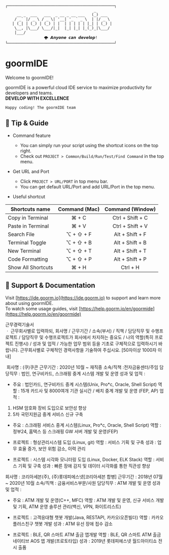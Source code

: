 ```
┌───────────────────────────────────────────────┐
                                       _       
     __ _  ___   ___  _ __ _ __ ___   (_) ___  
    / _` |/ _ \ / _ \| '__| '_ ` _ \  | |/ _ \ 
   | (_| | (_) | (_) | |  | | | | | |_| | (_) |
    \__, |\___/ \___/|_|  |_| |_| |_(_)_|\___/ 
    |___/                                      
			     🌩 𝘼𝙣𝙮𝙤𝙣𝙚 𝙘𝙖𝙣 𝙙𝙚𝙫𝙚𝙡𝙤𝙥!
└───────────────────────────────────────────────┘
```

# goormIDE
Welcome to goormIDE!

goormIDE is a powerful cloud IDE service to maximize productivity for developers and teams.  
**DEVELOP WITH EXCELLENCE**  

`Happy coding! The goormIDE team`


## 🔧 Tip & Guide

* Command feature
	* You can simply run your script using the shortcut icons on the top right.
	* Check out `PROJECT > Common/Build/Run/Test/Find Command` in the top menu.
	
* Get URL and Port
	* Click `PROJECT > URL/PORT` in top menu bar.
	* You can get default URL/Port and add URL/Port in the top menu.

* Useful shortcut
	
| Shortcuts name     | Command (Mac) | Command (Window) |
| ------------------ | :-----------: | :--------------: |
| Copy in Terminal   | ⌘ + C         | Ctrl + Shift + C |
| Paste in Terminal  | ⌘ + V         | Ctrl + Shift + V |
| Search File        | ⌥ + ⇧ + F     | Alt + Shift + F  |
| Terminal Toggle    | ⌥ + ⇧ + B     | Alt + Shift + B  |
| New Terminal       | ⌥ + ⇧ + T     | Alt + Shift + T  |
| Code Formatting    | ⌥ + ⇧ + P     | Alt + Shift + P  |
| Show All Shortcuts | ⌘ + H         | Ctrl + H         |

## 💬 Support & Documentation

Visit [https://ide.goorm.io](https://ide.goorm.io) to support and learn more about using goormIDE.  
To watch some usage guides, visit [https://help.goorm.io/en/goormide](https://help.goorm.io/en/goormide)

 근무경력기술서	
ㆍ	근무회사별로 입력하되, 회사명 / 근무기간 / 소속(부서) / 직책 / 담당직무 및 수행프로젝트 / 
담당직무 및 수행프로젝트가 회사에서 차지하는 중요도 / 나의 역할(특히 프로젝트 진행시) / 성과 및 업적 / 가능한 업무 범위 등을 기초로 구체적으로 입력하시기 바랍니다.
근무회사별로 구체적인 경력사항을 기술하여 주십시요. [50자이상 1000자 이내]

﻿
회사명 : (쿠)쿠콘 
근무기간 : 2020년 10월 ~ 재직중
소속/직책 :전자금융센터/주임
담당직무 : 법인, 연구비카드, 스크래핑 중계 시스템 개발 및 운영
성과 및 업적 : 
- 주요 : 법인카드, 연구비카드 중계 시스템(Unix, Pro*c, Oracle, Shell Script)
역할 : 15개 카드사 및 8000여개 기관 실시간 / 배치 중계 개발 및 운영 (FEP, AP)
업적 :
 1) HSM 암호화 장비 도입으로 보안성 향상
 2) 5차 국민지원금 중계 서비스 신규 구축

- 주요 : 스크래핑 서비스 중계 시스템(Linux, Pro*c, Oracle, Shell Script)
역할 : 정부24, 홈택스 등 스크래핑 GW 서버 개발 및 운영(FEP)

- 프로젝트 : 형상관리시스템 도입 (Linux, git)
역할 : 서비스 기획 및 구축
성과 : 업무 효율 증가, 보안 위험 감소, 이력 관리

- 프로젝트 : 시스템 시각화 모니터링 도입 (Linux, Docker, ELK Stack)
역할 : 서비스 기획 및 구축
성과 : 빠른 장애 감지 및 데이터 시각화를 통한 직관성 향상


회사명 : 코리아세븐(주), (주)롯데피에스넷[코리아세븐 합병]
근무기간 : 2018년 07월 ~ 2020년 10월
소속/직책 : 금융서비스부문/사원
담당직무 : ATM 개발 및 운영
성과 및 업적 :
- 주요 : ATM 개발 및 운영(C++, MFC)
역할 : ATM 개발 및 운영, 신규 서비스 개발 및 기획, ATM 운영 솔루션 관리(백신, VPN, 화이트리스트)

- 프로젝트 : 고객응대형 챗봇 개발(Java, RESTAPI, 카카오i오픈빌더)
역할 : 카카오 플러스친구 챗봇 개발
성과 : ATM 유선 장애 접수 감소

- 프로젝트 : BLE, QR 스마트 ATM 출금 앱개발
역할 : BLE, QR 스마트 ATM 출금 네이티브 AOS 앱 개발(프로토타입)
성과 : 2019년 롯데피에스넷 월드아이티쇼 전시 출품
﻿